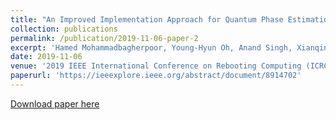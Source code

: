 ```yaml
---
title: "An Improved Implementation Approach for Quantum Phase Estimation on Quantum Computers"
collection: publications
permalink: /publication/2019-11-06-paper-2
excerpt: 'Hamed Mohammadbagherpoor, Young-Hyun Oh, Anand Singh, Xianqing Yu, Andy J. Rindos'
date: 2019-11-06
venue: '2019 IEEE International Conference on Rebooting Computing (ICRC)'
paperurl: 'https://ieeexplore.ieee.org/abstract/document/8914702'
---
```

 
[Download paper here](https://ieeexplore.ieee.org/abstract/document/8914702)
